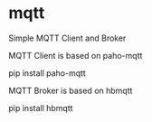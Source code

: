 # mqtt
Simple MQTT Client and Broker

MQTT Client is based on paho-mqtt

pip install paho-mqtt

MQTT Broker is based on hbmqtt

pip install hbmqtt
